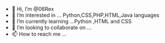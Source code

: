 - 👋 Hi, I’m @06Rex
- 👀 I’m interested in ... Python,CSS,PHP,HTML,Java languages
- 🌱 I’m currently learning ...Python ,HTML and CSS
- 💞️ I’m looking to collaborate on ...
- 📫 How to reach me ...

<!---
06Rex/06Rex is a ✨ special ✨ repository because its `README.md` (this file) appears on your GitHub profile.
You can click the Preview link to take a look at your changes.
--->
